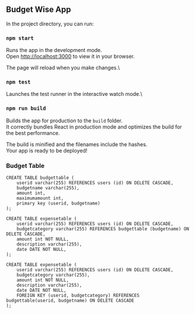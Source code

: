 ## Budget Wise App

In the project directory, you can run:

### `npm start`

Runs the app in the development mode.\
Open [http://localhost:3000](http://localhost:3000) to view it in your browser.

The page will reload when you make changes.\

### `npm test`

Launches the test runner in the interactive watch mode.\

### `npm run build`

Builds the app for production to the `build` folder.\
It correctly bundles React in production mode and optimizes the build for the best performance.

The build is minified and the filenames include the hashes.\
Your app is ready to be deployed!

### Budget Table

```
CREATE TABLE budgettable (
    userid varchar(255) REFERENCES users (id) ON DELETE CASCADE,
    budgetname varchar(255),
    amount int,
    maximumamount int,
    primary key (userid, budgetname)
);

CREATE TABLE expensetable (
    userid varchar(255) REFERENCES users (id) ON DELETE CASCADE,
    budgetcategory varchar(255) REFERENCES budgettable (budgetname) ON DELETE CASCADE,
    amount int NOT NULL,
    description varchar(255),
    date DATE NOT NULL,
);

CREATE TABLE expensetable (
    userid varchar(255) REFERENCES users (id) ON DELETE CASCADE,
    budgetcategory varchar(255),
    amount int NOT NULL,
    description varchar(255),
    date DATE NOT NULL,
    FOREIGN KEY (userid, budgetcategory) REFERENCES budgettable(userid, budgetname) ON DELETE CASCADE
);

```
